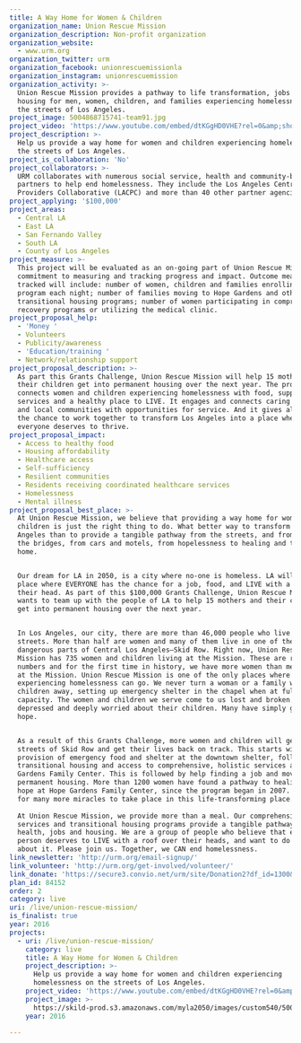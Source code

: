 ```yaml
---
title: A Way Home for Women & Children
organization_name: Union Rescue Mission
organization_description: Non-profit organization
organization_website:
  - www.urm.org
organization_twitter: urm
organization_facebook: unionrescuemissionla
organization_instagram: unionrescuemission
organization_activity: >-
  Union Rescue Mission provides a pathway to life transformation, jobs and
  housing for men, women, children, and families experiencing homelessness on
  the streets of Los Angeles.
project_image: 5004868715741-team91.jpg
project_video: 'https://www.youtube.com/embed/dtKGgHD0VHE?rel=0&amp;showinfo=0'
project_description: >-
  Help us provide a way home for women and children experiencing homelessness on
  the streets of Los Angeles.
project_is_collaboration: 'No'
project_collaborators: >-
  URM collaborates with numerous social service, health and community-based
  partners to help end homelessness. They include the Los Angeles Central
  Providers Collaborative (LACPC) and more than 40 other partner agencies.
project_applying: '$100,000'
project_areas:
  - Central LA
  - East LA
  - San Fernando Valley
  - South LA
  - County of Los Angeles
project_measure: >-
  This project will be evaluated as an on-going part of Union Rescue Mission's
  commitment to measuring and tracking progress and impact. Outcome measurements
  tracked will include: number of women, children and families enrolling in our
  program each night; number of families moving to Hope Gardens and other
  transitional housing programs; number of women participating in comprehensive
  recovery programs or utilizing the medical clinic.
project_proposal_help:
  - 'Money '
  - Volunteers
  - Publicity/awareness
  - 'Education/training '
  - Network/relationship support
project_proposal_description: >-
  As part this Grants Challenge, Union Rescue Mission will help 15 mothers and
  their children get into permanent housing over the next year. The project
  connects women and children experiencing homelessness with food, supportive
  services and a healthy place to LIVE. It engages and connects caring citizens
  and local communities with opportunities for service. And it gives all of us
  the chance to work together to transform Los Angeles into a place where
  everyone deserves to thrive.
project_proposal_impact:
  - Access to healthy food
  - Housing affordability
  - Healthcare access
  - Self-sufficiency
  - Resilient communities
  - Residents receiving coordinated healthcare services
  - Homelessness
  - Mental illness
project_proposal_best_place: >-
  At Union Rescue Mission, we believe that providing a way home for women and
  children is just the right thing to do. What better way to transform Los
  Angeles than to provide a tangible pathway from the streets, and from under
  the bridges, from cars and motels, from hopelessness to healing and to a
  home. 


  Our dream for LA in 2050, is a city where no-one is homeless. LA will be a
  place where EVERYONE has the chance for a job, food, and LIVE with a roof over
  their head. As part of this $100,000 Grants Challenge, Union Rescue Mission
  wants to team up with the people of LA to help 15 mothers and their children
  get into permanent housing over the next year. 


  In Los Angeles, our city, there are more than 46,000 people who live on the
  streets. More than half are women and many of them live in one of the most
  dangerous parts of Central Los Angeles—Skid Row. Right now, Union Rescue
  Mission has 735 women and children living at the Mission. These are record
  numbers and for the first time in history, we have more women than men living
  at the Mission. Union Rescue Mission is one of the only places where families
  experiencing homelessness can go. We never turn a woman or a family with
  children away, setting up emergency shelter in the chapel when at full
  capacity. The women and children we serve come to us lost and broken. They are
  depressed and deeply worried about their children. Many have simply given up
  hope. 


  As a result of this Grants Challenge, more women and children will get off the
  streets of Skid Row and get their lives back on track. This starts with the
  provision of emergency food and shelter at the downtown shelter, followed by
  transitional housing and access to comprehensive, holistic services at Hope
  Gardens Family Center. This is followed by help finding a job and moving into
  permanent housing. More than 1200 women have found a pathway to healing and
  hope at Hope Gardens Family Center, since the program began in 2007. We plan
  for many more miracles to take place in this life-transforming place. 
    
  At Union Rescue Mission, we provide more than a meal. Our comprehensive
  services and transitional housing programs provide a tangible pathway to
  health, jobs and housing. We are a group of people who believe that every
  person deserves to LIVE with a roof over their heads, and want to do something
  about it. Please join us. Together, we CAN end homelessness.
link_newsletter: 'http://urm.org/email-signup/'
link_volunteer: 'http://urm.org/get-involved/volunteer/'
link_donate: 'https://secure3.convio.net/urm/site/Donation2?df_id=1300&1300.donation=form1'
plan_id: 84152
order: 2
category: live
uri: /live/union-rescue-mission/
is_finalist: true
year: 2016
projects:
  - uri: /live/union-rescue-mission/
    category: live
    title: A Way Home for Women & Children
    project_description: >-
      Help us provide a way home for women and children experiencing
      homelessness on the streets of Los Angeles.
    project_video: 'https://www.youtube.com/embed/dtKGgHD0VHE?rel=0&amp;showinfo=0'
    project_image: >-
      https://skild-prod.s3.amazonaws.com/myla2050/images/custom540/5004868715741-team91.jpg
    year: 2016

---
```

